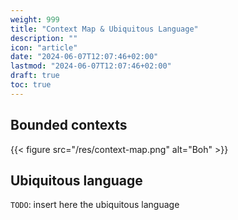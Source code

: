 ```yaml
---
weight: 999
title: "Context Map & Ubiquitous Language"
description: ""
icon: "article"
date: "2024-06-07T12:07:46+02:00"
lastmod: "2024-06-07T12:07:46+02:00"
draft: true
toc: true
---
```


## Bounded contexts

{{< figure src="/res/context-map.png" alt="Boh" >}}

## Ubiquitous language

`TODO`: insert here the ubiquitous language
